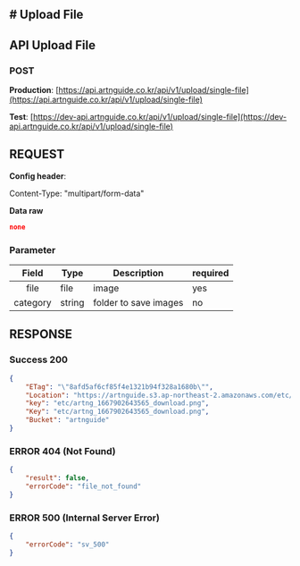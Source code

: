 ## # **Upload File**

## **API Upload File**

### **POST**

**Production**: [https://api.artnguide.co.kr/api/v1/upload/single-file](https://api.artnguide.co.kr/api/v1/upload/single-file)

**Test**: [https://dev-api.artnguide.co.kr/api/v1/upload/single-file](https://dev-api.artnguide.co.kr/api/v1/upload/single-file)

## **REQUEST**

**Config header**:

Content-Type: "multipart/form-data"

**Data raw**

```json
none
```

### **Parameter**

|  Field   | Type   | Description           | required |
| :------: | ------ | --------------------- | -------- |
|   file   | file   | image                 | yes      |
| category | string | folder to save images | no       |

## **RESPONSE**

### **Success 200**

```json
{
    "ETag": "\"8afd5af6cf85f4e1321b94f328a1680b\"",
    "Location": "https://artnguide.s3.ap-northeast-2.amazonaws.com/etc/artng_1667902643565_download.png",
    "key": "etc/artng_1667902643565_download.png",
    "Key": "etc/artng_1667902643565_download.png",
    "Bucket": "artnguide"
}
```

### **ERROR 404 (Not Found)**

```json
{
    "result": false,
    "errorCode": "file_not_found"
}
```

### **ERROR 500 (Internal Server Error)**

```json
{
    "errorCode": "sv_500"
}
```
